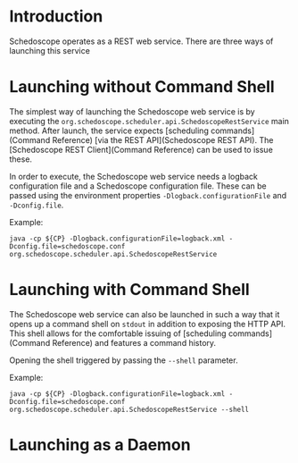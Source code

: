 # Introduction

Schedoscope operates as a REST web service. There are three ways of launching this service

# Launching without Command Shell

The simplest way of launching the Schedoscope web service is by executing the `org.schedoscope.scheduler.api.SchedoscopeRestService` main method. After launch, the service expects [scheduling commands](Command Reference) [via the REST API](Schedoscope REST API).  The [Schedoscope REST Client](Command Reference) can be used to issue these.

In order to execute, the Schedoscope web service needs a logback configuration file and a Schedoscope configuration file. These can be passed using the environment properties `-Dlogback.configurationFile` and `-Dconfig.file`.


Example:

    java -cp ${CP} -Dlogback.configurationFile=logback.xml -Dconfig.file=schedoscope.conf org.schedoscope.scheduler.api.SchedoscopeRestService 

# Launching with Command Shell

The Schedoscope web service can also be launched in such a way that it opens up a command shell on `stdout` in addition to exposing the HTTP API. This shell allows for the comfortable issuing of [scheduling commands](Command Reference) and features a command history.

Opening the shell triggered by passing the `--shell` parameter.

Example:

    java -cp ${CP} -Dlogback.configurationFile=logback.xml -Dconfig.file=schedoscope.conf org.schedoscope.scheduler.api.SchedoscopeRestService --shell

# Launching as a Daemon



